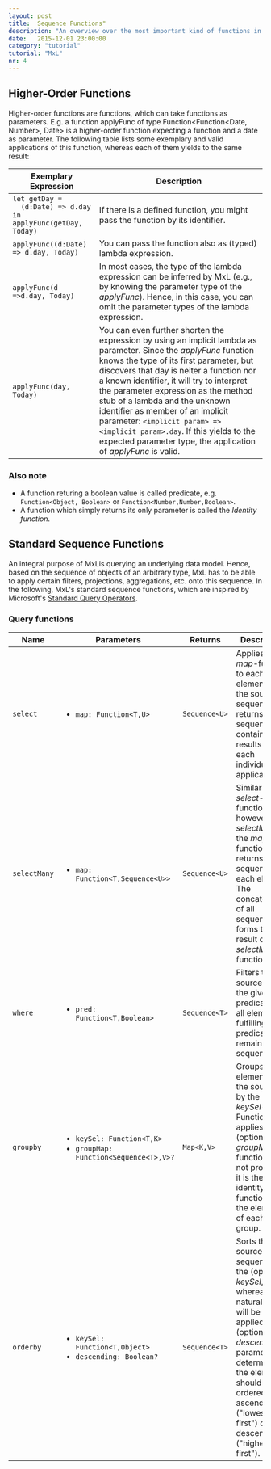 ```yaml
---
layout: post
title:  Sequence Functions"
description: "An overview over the most important kind of functions in MxL: Sequence functions."
date:   2015-12-01 23:00:00
category: "tutorial"
tutorial: "MxL"
nr: 4
---
```


## Higher-Order Functions

Higher-order functions are functions, which can take functions as parameters. E.g. a function applyFunc of type Function<Function<Date, Number>, Date> is a higher-order function expecting a function and a date as parameter. The following table lists some exemplary and valid applications of this function, whereas each of them yields to the same result:

| Exemplary Expression                                                        | Description                       |
| --------------------------------------------------------------------------- | -------------------------------- |
| `let getDay =`<br/>`  (d:Date) => d.day in`<br/>`applyFunc(getDay, Today)`  | If there is a defined function, you might pass the function by its identifier. |
| `applyFunc((d:Date) => d.day, Today)`                                       | You can pass the function also as (typed) lambda expression. |
| `applyFunc(d =>d.day, Today)`                                               | In most cases, the type of the lambda expression can be inferred by MxL (e.g., by knowing the parameter type of the *applyFunc*). Hence, in this case, you can omit the parameter types of the lambda expression. |
| `applyFunc(day, Today)`                                                     | You can even further shorten the expression by using an implicit lambda as parameter. Since the *applyFunc* function knows the type of its first parameter, but discovers that day is neiter a function nor a known identifier, it will try to interpret the parameter expression as the method stub of a lambda and the unknown identifier as member of an implicit parameter: `<implicit param> => <implicit param>.day`. If this yields to the expected parameter type, the application of *applyFunc* is valid. |

### Also note

- A function returing a boolean value is called predicate, e.g. `Function<Object, Boolean>` or `Function<Number,Number,Boolean>`.
- A function which simply returns its only parameter is called the *Identity function*.

## Standard Sequence Functions

An integral purpose of MxLis querying an underlying data model. Hence, based on the sequence of objects of an arbitrary type, MxL has to be able to apply certain filters, projections, aggregations, etc. onto this sequence. In the following, MxL's standard sequence functions, which are inspired by Microsoft's [Standard Query Operators](https://msdn.microsoft.com/en-us/library/bb397896.aspx).

### Query functions

| Name          | Parameters                                                                              | Returns       | Description
| ------------- | --------------------------------------------------------------------------------------- | ------------- | ------------------------ |
| `select`      | <ul><li>`map: Function<T,U>`</li></ul>                                                  | `Sequence<U>` | Applies the *map*-function to each element of the source sequence and returns a sequence containing the results of each individual application. |
| `selectMany`  | <ul><li>`map: Function<T,Sequence<U>>`</li></ul>                                        | `Sequence<U>` | Similar to the *select*-function, however, in *selectMany*, the *map*-function returns a sequence for each element. The concatenation of all sequences forms the result of the *selectMany*-function. |
| `where`       | <ul><li>`pred: Function<T,Boolean>`</li></ul>                                           | `Sequence<T>` | Filters the source list by the given predicate, i.e. all elements fulfilling the predicate remain in the sequence. |
| `groupby`     | <ul><li>`keySel: Function<T,K>`</li><li>`groupMap: Function<Sequence<T>,V>?`</li></ul>  | `Map<K,V>`    | Groups the elements of the source list by the *keySel*-Function and applies the (optional) *groupMap*-function (if not provided, it is the identity function) on the elements of each single group. |
| `orderby`     | <ul><li>`keySel: Function<T,Object>`</li><li>`descending: Boolean?`</li></ul>           | `Sequence<T>` | Sorts the source sequence by the (optional) *keySel*, whereas a natural order will be applied. The (optional) *descending* parameter determines, if the elements should be ordered ascending ("lowest first") or descending ("highest first"). |

